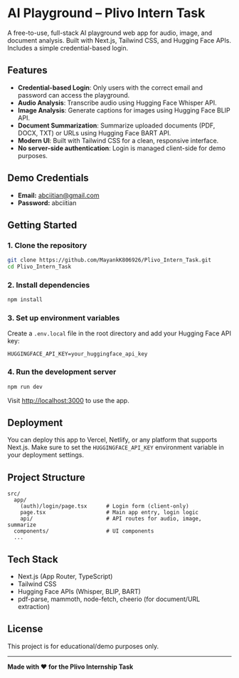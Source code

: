 # AI Playground – Plivo Intern Task

A free-to-use, full-stack AI playground web app for audio, image, and document analysis. Built with Next.js, Tailwind CSS, and Hugging Face APIs. Includes a simple credential-based login.

## Features

- **Credential-based Login**: Only users with the correct email and password can access the playground.
- **Audio Analysis**: Transcribe audio using Hugging Face Whisper API.
- **Image Analysis**: Generate captions for images using Hugging Face BLIP API.
- **Document Summarization**: Summarize uploaded documents (PDF, DOCX, TXT) or URLs using Hugging Face BART API.
- **Modern UI**: Built with Tailwind CSS for a clean, responsive interface.
- **No server-side authentication**: Login is managed client-side for demo purposes.

## Demo Credentials

- **Email:** abciitian@gmail.com
- **Password:** abciitian

## Getting Started

### 1. Clone the repository
```sh
git clone https://github.com/MayankK806926/Plivo_Intern_Task.git
cd Plivo_Intern_Task
```

### 2. Install dependencies
```sh
npm install
```

### 3. Set up environment variables
Create a `.env.local` file in the root directory and add your Hugging Face API key:
```
HUGGINGFACE_API_KEY=your_huggingface_api_key
```

### 4. Run the development server
```sh
npm run dev
```
Visit [http://localhost:3000](http://localhost:3000) to use the app.

## Deployment
You can deploy this app to Vercel, Netlify, or any platform that supports Next.js. Make sure to set the `HUGGINGFACE_API_KEY` environment variable in your deployment settings.

## Project Structure
```
src/
  app/
    (auth)/login/page.tsx      # Login form (client-only)
    page.tsx                   # Main app entry, login logic
    api/                       # API routes for audio, image, summarize
  components/                  # UI components
  ...
```

## Tech Stack
- Next.js (App Router, TypeScript)
- Tailwind CSS
- Hugging Face APIs (Whisper, BLIP, BART)
- pdf-parse, mammoth, node-fetch, cheerio (for document/URL extraction)

## License
This project is for educational/demo purposes only.

---

**Made with ❤️ for the Plivo Internship Task**
